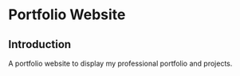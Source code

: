 # Portfolio Website

## Introduction

A portfolio website to display my professional portfolio and projects.
